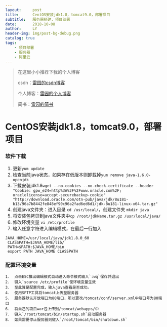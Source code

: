 ```yaml
---
layout:     post
title:      CentOS安装jdk1.8，tomcat9.0，部署项目
subtitle:   服务器搭建，项目部署
date:       2018-10-08
author:     LY
header-img: img/post-bg-debug.png
catalog: true
tags:
    - 项目部署
    - 服务器
    - 阿里云
---
```


> 在这里小小推荐下我的个人博客
>
> csdn：[雷园的csdn博客](https://blog.csdn.net/leiyuan2580)
>
> 个人博客：[雷园的个人博客](https://imlcl.store)
>
> 简书：[雷园的简书](https://www.jianshu.com/u/016322e40e1f)
>

# CentOS安装jdk1.8，tomcat9.0，部署项目

### 软件下载
  1. 更新`yum update`
  2. 检查当前java状态，如果存在低版本则卸载掉`yum remove java-1.6.0-openjdk`
  3. 下载安装jdk1.8`wget --no-cookies --no-check-certificate --header "Cookie: gpw_e24=http%3A%2F%2Fwww.oracle.com%2F; oraclelicense=accept-securebackup-cookie" "http://download.oracle.com/otn-pub/java/jdk/8u181-b13/96a7b8442fe848ef90c96a2fad6ed6d1/jdk-8u181-linux-x64.tar.gz"`
  4. 创建java文件夹：进入目录 `cd /usr/local/`，创建文件夹 `mkdir java`
  5. 将安装包拷贝到java文件夹中`cp /root/jdkName.tar.gz /usr/local/java/`
  6. 修改环境变量 `vi /etc/profile`
  7. 输入任意字符进入编辑模式，在最后一行加入
```
JAVA_HOME=/usr/local/java/jdk1.8.0_60       
 CLASSPATH=$JAVA_HOME/lib/
 PATH=$PATH:$JAVA_HOME/bin
 export PATH JAVA_HOME CLASSPATH
```
### 配置环境变量
    1.  点击ESC推出编辑模式自动进入命令模式输入`:wq`保存并退出
    2.  键入`source /etc/profile`使环境变量生效
    3.  至此算是配置完成，输入java查看是否成功。
    4.  使用SFTP工具将tomcat上传至服务器
    5.  服务器默认开放端口为80端口，所以更改/tomcat/conf/server.xml中端口号为80端口
    6.  将自己的项目war包上传到/tomcat/webapps/中
    7.  键入`/root/tomcat/bin/startup.sh`启动服务器
    8.  如果需要停止服务器则键入`/root/tomcat/bin/shutdown.sh`
